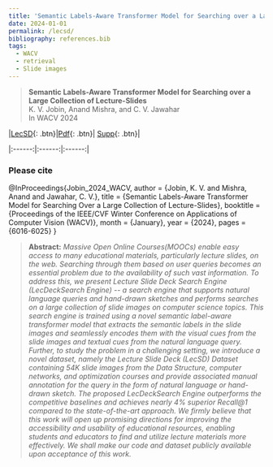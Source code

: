 ```yaml
---
title: 'Semantic Labels-Aware Transformer Model for Searching over a Large Collection of Lecture-Slides'
date: 2024-01-01
permalink: /lecsd/
bibliography: references.bib
tags:
  - WACV
  - retrieval
  - Slide images
---
```


<!-- This repository provides the official blog of the paper: -->
> **Semantic Labels-Aware Transformer Model for Searching over a Large Collection of Lecture-Slides** <br>
> K. V. Jobin, Anand Mishra, and C. V. Jawahar<br>
> In WACV 2024<br>

|[LecSD](https://github.com/jobinkv/LecSD){: .btn}|[Pdf](https://openaccess.thecvf.com/content/WACV2024/papers/Jobin_Semantic_Labels-Aware_Transformer_Model_for_Searching_Over_a_Large_Collection_WACV_2024_paper.pdf){: .btn}| [Supp](https://openaccess.thecvf.com/content/WACV2024/supplemental/Jobin_Semantic_Labels-Aware_Transformer_WACV_2024_supplemental.pdf){: .btn}|

|:------:|:------:|:------:|


### Please cite
@InProceedings{Jobin_2024_WACV,
    author    = {Jobin, K. V. and Mishra, Anand and Jawahar, C. V.},
    title     = {Semantic Labels-Aware Transformer Model for Searching Over a Large Collection of Lecture-Slides},
    booktitle = {Proceedings of the IEEE/CVF Winter Conference on Applications of Computer Vision (WACV)},
    month     = {January},
    year      = {2024},
    pages     = {6016-6025}
}


> **Abstract:** *Massive Open Online Courses(MOOCs) enable easy access to many educational materials, particularly lecture slides, on the web. Searching through them based on user queries becomes an essential problem due to the availability of such vast information.
To address this, we present Lecture Slide Deck Search Engine (LecDeckSearch Engine) -- a search engine that supports natural language queries and hand-drawn sketches and performs searches on a large collection of slide images on computer science topics. 
This search engine is trained using a novel semantic label-aware transformer model that extracts the semantic labels in the slide images and seamlessly encodes them with the visual cues from the slide images and textual cues from the natural language query. 
Further, to study the problem in a challenging setting, we introduce a novel dataset, namely the Lecture Slide Deck (LecSD) Dataset containing $54K$ slide images from the Data Structure, computer networks, and optimization courses and provide associated manual annotation for the query in the form of natural language or hand-drawn sketch.
The proposed LecDeckSearch Engine outperforms the competitive baselines and achieves nearly $4\%$ superior Recall@1 compared to the state-of-the-art approach. We firmly believe that this work will open up promising directions for improving the accessibility and usability of educational resources, enabling students and educators to find and utilize lecture materials more effectively. We shall make our code and dataset publicly available upon acceptance of this work.*<br>

